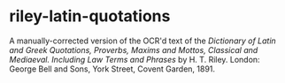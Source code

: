 # riley-latin-quotations
A manually-corrected version of the OCR'd text of the *Dictionary of Latin and Greek Quotations, Proverbs, Maxims and Mottos, Classical and Mediaeval. Including Law Terms and Phrases* by H. T. Riley. London: George Bell and Sons, York Street, Covent Garden, 1891.
